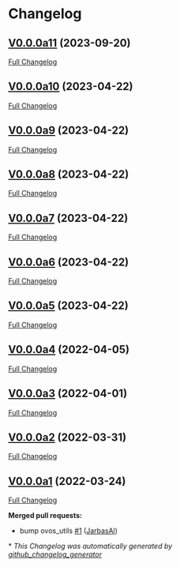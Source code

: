 # Changelog

## [V0.0.0a11](https://github.com/OpenVoiceOS/ovos-intent-plugin-adapt/tree/V0.0.0a11) (2023-09-20)

[Full Changelog](https://github.com/OpenVoiceOS/ovos-intent-plugin-adapt/compare/V0.0.0a10...V0.0.0a11)

## [V0.0.0a10](https://github.com/OpenVoiceOS/ovos-intent-plugin-adapt/tree/V0.0.0a10) (2023-04-22)

[Full Changelog](https://github.com/OpenVoiceOS/ovos-intent-plugin-adapt/compare/V0.0.0a9...V0.0.0a10)

## [V0.0.0a9](https://github.com/OpenVoiceOS/ovos-intent-plugin-adapt/tree/V0.0.0a9) (2023-04-22)

[Full Changelog](https://github.com/OpenVoiceOS/ovos-intent-plugin-adapt/compare/V0.0.0a8...V0.0.0a9)

## [V0.0.0a8](https://github.com/OpenVoiceOS/ovos-intent-plugin-adapt/tree/V0.0.0a8) (2023-04-22)

[Full Changelog](https://github.com/OpenVoiceOS/ovos-intent-plugin-adapt/compare/V0.0.0a7...V0.0.0a8)

## [V0.0.0a7](https://github.com/OpenVoiceOS/ovos-intent-plugin-adapt/tree/V0.0.0a7) (2023-04-22)

[Full Changelog](https://github.com/OpenVoiceOS/ovos-intent-plugin-adapt/compare/V0.0.0a6...V0.0.0a7)

## [V0.0.0a6](https://github.com/OpenVoiceOS/ovos-intent-plugin-adapt/tree/V0.0.0a6) (2023-04-22)

[Full Changelog](https://github.com/OpenVoiceOS/ovos-intent-plugin-adapt/compare/V0.0.0a5...V0.0.0a6)

## [V0.0.0a5](https://github.com/OpenVoiceOS/ovos-intent-plugin-adapt/tree/V0.0.0a5) (2023-04-22)

[Full Changelog](https://github.com/OpenVoiceOS/ovos-intent-plugin-adapt/compare/V0.0.0a4...V0.0.0a5)

## [V0.0.0a4](https://github.com/OpenVoiceOS/ovos-intent-plugin-adapt/tree/V0.0.0a4) (2022-04-05)

[Full Changelog](https://github.com/OpenVoiceOS/ovos-intent-plugin-adapt/compare/V0.0.0a3...V0.0.0a4)

## [V0.0.0a3](https://github.com/OpenVoiceOS/ovos-intent-plugin-adapt/tree/V0.0.0a3) (2022-04-01)

[Full Changelog](https://github.com/OpenVoiceOS/ovos-intent-plugin-adapt/compare/V0.0.0a2...V0.0.0a3)

## [V0.0.0a2](https://github.com/OpenVoiceOS/ovos-intent-plugin-adapt/tree/V0.0.0a2) (2022-03-31)

[Full Changelog](https://github.com/OpenVoiceOS/ovos-intent-plugin-adapt/compare/V0.0.0a1...V0.0.0a2)

## [V0.0.0a1](https://github.com/OpenVoiceOS/ovos-intent-plugin-adapt/tree/V0.0.0a1) (2022-03-24)

[Full Changelog](https://github.com/OpenVoiceOS/ovos-intent-plugin-adapt/compare/f1c47bb409994901003df89fda78a455ef095ba0...V0.0.0a1)

**Merged pull requests:**

- bump ovos\_utils [\#1](https://github.com/OpenVoiceOS/ovos-intent-plugin-adapt/pull/1) ([JarbasAl](https://github.com/JarbasAl))



\* *This Changelog was automatically generated by [github_changelog_generator](https://github.com/github-changelog-generator/github-changelog-generator)*
